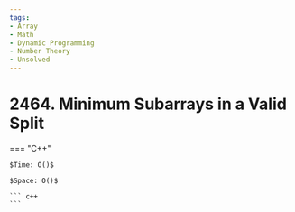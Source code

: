 ```yaml
---
tags:
- Array
- Math
- Dynamic Programming
- Number Theory
- Unsolved
---
```



# 2464. Minimum Subarrays in a Valid Split

=== "C++"

    $Time: O()$

    $Space: O()$

    ``` c++
    ```